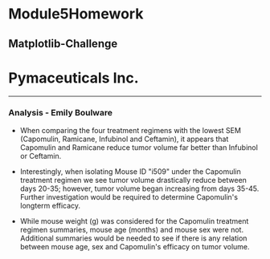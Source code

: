 # Module5Homework
Matplotlib-Challenge
---

# Pymaceuticals Inc.
---

### Analysis - Emily Boulware

- When comparing the four treatment regimens with the lowest SEM (Capomulin, Ramicane, Infubinol and Ceftamin), it appears that Capomulin and Ramicane reduce tumor volume far better than Infubinol or Ceftamin. 

- Interestingly, when isolating Mouse ID "i509" under the Capomulin treatment regimen we see tumor volume drastically reduce between days 20-35; however, tumor volume began increasing from days 35-45. Further investigation would be required to determine Capomulin's longterm efficacy. 

- While mouse weight (g) was considered for the Capomulin treatment regimen summaries, mouse age (months) and mouse sex were not. Additional summaries would be needed to see if there is any relation between mouse age, sex and Capomulin's efficacy on tumor volume.